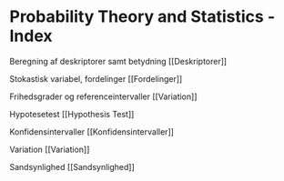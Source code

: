 # Probability Theory and Statistics - Index

Beregning af deskriptorer samt betydning
[[Deskriptorer]]

Stokastisk variabel, fordelinger
[[Fordelinger]]

Frihedsgrader og referenceintervaller
[[Variation]]

Hypotesetest
[[Hypothesis Test]]

Konfidensintervaller
[[Konfidensintervaller]]

Variation
[[Variation]]

Sandsynlighed
[[Sandsynlighed]]